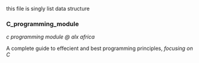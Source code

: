 
this file is singly list data structure
### C_programming_module
*c programming module @ alx africa*

A complete guide to effecient and best programming principles, *focusing on C*

